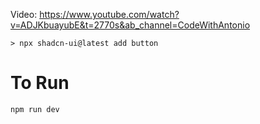 Video: https://www.youtube.com/watch?v=ADJKbuayubE&t=2770s&ab_channel=CodeWithAntonio

```
> npx shadcn-ui@latest add button
```


# To Run
```bash
npm run dev
```